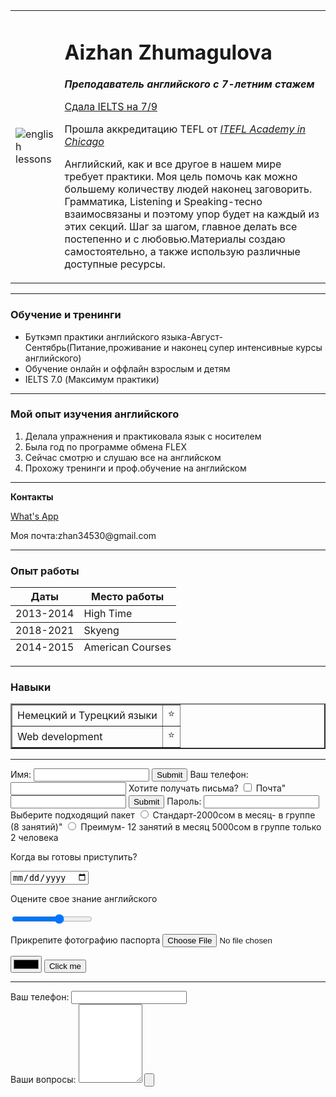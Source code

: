 <!DOCTYPE html>
<html lang="en" dir="ltr">
  <head>
    <meta charset="utf-8">
    <title>Английский язык-no problem!</title>
  </head>
  <body>
    <table cellspacing="20">
      <tr>
        <td><img src="https://www.globalpeacechain.org/wp-content/uploads/2019/01/FB_IMG_1547892454427.jpg" alt="english lessons"></td>
        <td><h1>Aizhan Zhumagulova</h1>
        <p><em><strong>Преподаватель английского с 7-летним стажем</strong></em></p>
        <p><a href="https://ieltsregistration.britishcouncil.org/test-details/6468502/results?organisation=AcademiaEducationCenter">Сдала IELTS на 7/9</a></p>
        <p>Прошла аккредитацию TEFL от <em><a href="https://teflacademyonline.com/">ITEFL Academy in Chicago</a></em> </p>
        <p>Английский, как и все другое в нашем мире требует практики. Моя цель помочь как можно большему количеству людей наконец заговорить. Грамматика, Listening и Speaking-тесно взаимосвязаны и поэтому упор будет на каждый из этих секций. Шаг за шагом, главное делать все постепенно и с любовью.Материалы создаю самостоятельно, а также использую различные доступные ресурсы. </p></td>
      </tr>
    </table>
      <hr color="light coral",size:"3">
      <h3><strong>Обучение и тренинги</strong></h3>
      <ul>
        <li>Буткэмп практики английского языка-Август-Сентябрь(Питание,проживание и наконец супер интенсивные курсы английского)</li>
        <li> Обучение онлайн и оффлайн взрослым и детям</li>
        <li> IELTS 7.0 (Максимум практики)
      </ul>
       <hr color="light coral", size:"3" noshade>
       <h3>Мой опыт изучения английского</h3>
       <ol>
         <li>Делала упражнения и практиковала язык с носителем</li>
         <li> Была год по программе обмена FLEX </li>
         <li>Сейчас смотрю и слушаю все на английском</li>
         <li>Прохожу тренинги и проф.обучение на английском</li>
       </ol>
       <hr size:"3" color="light coral">
       <p><strong>Контакты</strong></p>
       <a href="https://wa.me/996550806801">What's App</a>
      <p>Моя почта:zhan34530@gmail.com</p>
      <hr size:"3" color="light coral">
      <h3>Опыт работы</h3>
        <table>
<tr>
  <thead>
    <th>Даты</th>
  <th>Место работы</th>

  </thead>
<tbody>
  <td>2013-2014</td>
  <td>High Time</td>
</tbody>
</tr>
<tr>
  <tfoot>
    <td>2014-2015</td>
    <td>American Courses</td>
  </tfoot>
</tr>
<tr>
  <td>2018-2021</td>
  <td>Skyeng</td>
</tr>
</table>
<hr color=darkblue size:"3">
<h3>Навыки</h3>
<table cellspacing="10" border="2">
  <tr>
    <td>Немецкий и Турецкий языки</td>
    <td>⭐</td>
  </tr>
  <tr>
    <td>Web development</td>
    <td>⭐</td>
  </tr>
</table>
<hr>
<form class="action" action='index.html' method="post">
  <label>Имя:</label>
  <input type='text' name="" value="">
  <input type='submit' name=''>
  <label>Ваш телефон:</label>
  <input type="email" name="" value="">
  <label>Хотите получать письма?</label>
  <input type= checkbox name="" value="">
  <label>Почта"</label>
  <input type="text" name="" value="">
  <input type='submit' name="" >
  <label>Пароль:</label>
  <input type="password" name="" value=''>
  <label> Выберите подходящий пакет</label>
  <input type="radio" name="Стандарт" value="Стандарт-2000сом в месяц- в группе (8 занятий)">
<label for="Стандарт">Стандарт-2000сом в месяц- в группе (8 занятий)"</label>
<input type="radio" name="Премиум" value="">
<label for="Премиум">Преимум- 12 занятий в месяц 5000сом в группе только 2 человека</label>
<p><label for="date">Когда вы готовы приступить?</label></p>
<input type="date" name="" value="">
<p> <label for="range"> Оцените свое знание английского</label></p>

<input type="range" name="" value="xnj ll" min='0' max="5">
<p> <label for="file">Прикрепите фотографию паспорта</label>
<input type='file' name="" value="">
</p>

<input type='color' name="" value="Color">
<button>Click me</button>
<hr>
<form class="action" action='mailto:aijana.jumagulova1@gmail.com subject=feedback' method="post" enctype="text/plain">
<label for="">Ваш телефон:</label>
<input type='tel' name="" value=""><br>
<label for="">Ваши вопросы:</label>
<textarea name="Your name:" rows="8" cols="10"></textarea>
<input type="submit" name="" value="">
 </form>
  </body>


</html>
